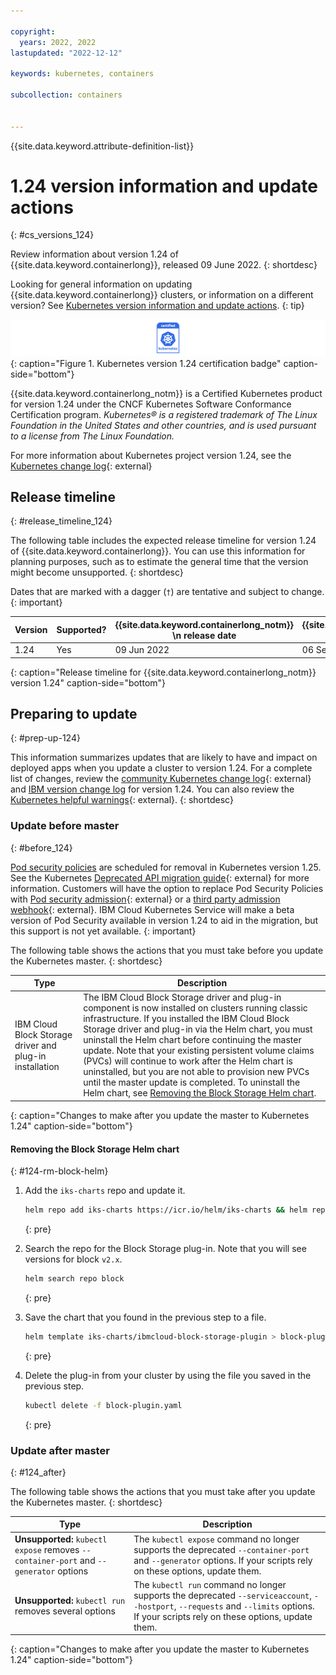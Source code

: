 ```yaml
---

copyright: 
  years: 2022, 2022
lastupdated: "2022-12-12"

keywords: kubernetes, containers

subcollection: containers


---
```


{{site.data.keyword.attribute-definition-list}}


# 1.24 version information and update actions
{: #cs_versions_124}

Review information about version 1.24 of {{site.data.keyword.containerlong}}, released 09 June 2022.
{: shortdesc}

Looking for general information on updating {{site.data.keyword.containerlong}} clusters, or information on a different version? See [Kubernetes version information and update actions](/docs/containers?topic=containers-cs_versions).
{: tip}

![This badge indicates Kubernetes version 1.24 certification for {{site.data.keyword.containerlong_notm}}](images/certified-kubernetes-color.svg){: caption="Figure 1. Kubernetes version 1.24 certification badge" caption-side="bottom"} 

{{site.data.keyword.containerlong_notm}} is a Certified Kubernetes product for version 1.24 under the CNCF Kubernetes Software Conformance Certification program. _Kubernetes® is a registered trademark of The Linux Foundation in the United States and other countries, and is used pursuant to a license from The Linux Foundation._



For more information about Kubernetes project version 1.24, see the [Kubernetes change log](https://kubernetes.io/releases/notes/.){: external}

## Release timeline 
{: #release_timeline_124}

The following table includes the expected release timeline for version 1.24 of {{site.data.keyword.containerlong}}. You can use this information for planning purposes, such as to estimate the general time that the version might become unsupported. 
{: shortdesc}

Dates that are marked with a dagger (`†`) are tentative and subject to change.
{: important}

|  Version | Supported? | {{site.data.keyword.containerlong_notm}} \n release date | {{site.data.keyword.containerlong_notm}} \n unsupported date |
|------|------|----------|----------|
| 1.24 | Yes | 09 Jun 2022 | 06 Sept 2023 `†` |
{: caption="Release timeline for {{site.data.keyword.containerlong_notm}} version 1.24" caption-side="bottom"}

## Preparing to update
{: #prep-up-124}

This information summarizes updates that are likely to have and impact on deployed apps when you update a cluster to version 1.24. For a complete list of changes, review the [community Kubernetes change log](https://github.com/kubernetes/kubernetes/blob/master/CHANGELOG/CHANGELOG-1.24.md){: external} and [IBM version change log](/docs/containers?topic=containers-changelog_124) for version 1.24. You can also review the [Kubernetes helpful warnings](https://kubernetes.io/blog/2020/09/03/warnings/){: external}. 
{: shortdesc}



### Update before master
{: #before_124}

[Pod security policies](https://kubernetes.io/docs/concepts/security/pod-security-policy/) are scheduled for removal in Kubernetes version 1.25. See the Kubernetes [Deprecated API migration guide](https://kubernetes.io/docs/reference/using-api/deprecation-guide/#psp-v125){: external} for more information. Customers will have the option to replace Pod Security Policies with [Pod security admission](https://kubernetes.io/docs/concepts/security/pod-security-admission/){: external} or a [third party admission webhook](https://kubernetes.io/docs/reference/access-authn-authz/extensible-admission-controllers/){: external}. IBM Cloud Kubernetes Service will make a beta version of Pod Security available in version 1.24 to aid in the migration, but this support is not yet available.
{: important}

The following table shows the actions that you must take before you update the Kubernetes master.
{: shortdesc}

| Type | Description|
| --- | --- |
| IBM Cloud Block Storage driver and plug-in installation | The IBM Cloud Block Storage driver and plug-in component is now installed on clusters running classic infrastructure. If you installed the IBM Cloud Block Storage driver and plug-in via the Helm chart, you must uninstall the Helm chart before continuing the master update. Note that your existing persistent volume claims (PVCs) will continue to work after the Helm chart is uninstalled, but you are not able to provision new PVCs until the master update is completed. To uninstall the Helm chart, see [Removing the Block Storage Helm chart](#124-rm-block-helm). |
{: caption="Changes to make after you update the master to Kubernetes 1.24" caption-side="bottom"}

#### Removing the Block Storage Helm chart
{: #124-rm-block-helm}

1. Add the `iks-charts` repo and update it.
    ```sh
    helm repo add iks-charts https://icr.io/helm/iks-charts && helm repo update
    ```
    {: pre}

1. Search the repo for the Block Storage plug-in. Note that you will see versions for block `v2.x`.
    ```sh
    helm search repo block
    ```
    {: pre}
    
    
1. Save the chart that you found in the previous step to a file.
    ```sh
    helm template iks-charts/ibmcloud-block-storage-plugin > block-plugin.yaml
    ```
    {: pre}
    
    
1. Delete the plug-in from your cluster by using the file you saved in the previous step.
    ```sh
    kubectl delete -f block-plugin.yaml
    ```
    {: pre}

### Update after master
{: #124_after}

The following table shows the actions that you must take after you update the Kubernetes master.
{: shortdesc}

| Type | Description|
| --- | --- |
| **Unsupported:** `kubectl expose` removes `--container-port` and `--generator` options | The `kubectl expose` command no longer supports the deprecated `--container-port` and `--generator` options. If your scripts rely on these options, update them. |
| **Unsupported:** `kubectl run` removes several options | The `kubectl run` command no longer supports the deprecated `--serviceaccount`, `--hostport`, `--requests` and `--limits` options. If your scripts rely on these options, update them. |
{: caption="Changes to make after you update the master to Kubernetes 1.24" caption-side="bottom"}


